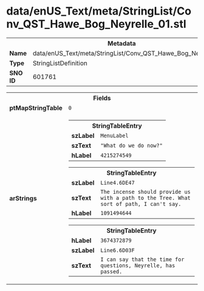 <h1>data/enUS_Text/meta/StringList/Conv_QST_Hawe_Bog_Neyrelle_01.stl</h1><table><tr><th colspan="100%">Metadata</th></tr><tr><td><b>Name</b></td><td>data/enUS_Text/meta/StringList/Conv_QST_Hawe_Bog_Neyrelle_01.stl</td></tr><tr><td><b>Type</b></td><td>StringListDefinition</td></tr><tr><td><b>SNO ID</b></td><td>601761</td></tr></table>

<table><tr><th colspan="100%">Fields</th></tr><tr><td><b>ptMapStringTable</b></td><td><code>0</code></td></tr><tr><td><b>arStrings</b></td><td><table><tr><th colspan="100%">StringTableEntry</th></tr><tr><td><b>szLabel</b></td><td><code>MenuLabel</code></td></tr><tr><td><b>szText</b></td><td><code>"What do we do now?"</code></td></tr><tr><td><b>hLabel</b></td><td><code>4215274549</code></td></tr></table>


<table><tr><th colspan="100%">StringTableEntry</th></tr><tr><td><b>szLabel</b></td><td><code>Line4.6DE47</code></td></tr><tr><td><b>szText</b></td><td><code>The incense should provide us with a path to the Tree. What sort of path, I can't say.</code></td></tr><tr><td><b>hLabel</b></td><td><code>1091494644</code></td></tr></table>


<table><tr><th colspan="100%">StringTableEntry</th></tr><tr><td><b>hLabel</b></td><td><code>3674372879</code></td></tr><tr><td><b>szLabel</b></td><td><code>Line6.6D03F</code></td></tr><tr><td><b>szText</b></td><td><code>I can say that the time for questions, Neyrelle, has passed.</code></td></tr></table>


</td></tr></table>

